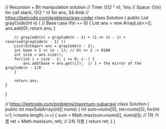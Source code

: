 // Recursion + Bit manipulation solution
// Time: O(2 ^ n), 1ms
// Space: O(n) for call stack, O(2 ^ n) for ans, 34.4mb
// https://leetcode.com/problems/gray-code/
class Solution {
    public List<Integer> grayCode(int n) {
        // Base case
        if(n == 0) {
            List<Integer> ans = new ArrayList<>();
            ans.add(0);
            return ans;
        }
        
        // grayCode(n) = grayCode(n - 1) + (1 << (n - 1) + reversed(grayCode(n - 1) ))
        List<Integer> ans = grayCode(n - 1);
        int base = 1 << (n - 1); // 01 << 2 -> 0100
        int size = ans.size();
        for(int i = size - 1; i >= 0; i--) {
            ans.add(base + ans.get(i));  // 1 + the mirror of the grayCode(n - 1)0
        }
        
        return ans;
    }
}

// https://leetcode.com/problems/maximum-subarray/
class Solution {
    public int maxSubArray(int[] nums) {
        int sum=nums[0], ret=nums[0];
        for(int i=1; i<nums.length; i++) {
            sum = Math.max(sum+nums[i], nums[i]); // 1차 거름
            ret = Math.max(sum, ret); // 2차 거름
        }
        return ret;
    }
}
